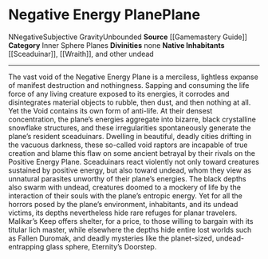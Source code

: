 ﻿---
alignment: N
element: null
id: '2'
name: Negative Energy Plane
plane_category: Inner Sphere Planes
rarity: Common
source: '[[DATABASE/source/Gamemastery Guide|Gamemastery Guide]]'
trait:
- '[[DATABASE/trait/Negative|Negative]]'
- '[[DATABASE/trait/Subjective Gravity|Subjective Gravity]]'
- '[[DATABASE/trait/Unbounded|Unbounded]]'
type: Plane

---
# Negative Energy Plane<span class="item-type">Plane</span>

<span class="trait-alignment item-trait">N</span><span class="item-trait">Negative</span><span class="item-trait">Subjective Gravity</span><span class="item-trait">Unbounded</span>
**Source** [[Gamemastery Guide]]
**Category** Inner Sphere Planes
**Divinities** none
**Native Inhabitants** [[Sceaduinar]], [[Wraith]], and other undead

---
The vast void of the Negative Energy Plane is a merciless, lightless expanse of manifest destruction and nothingness. Sapping and consuming the life force of any living creature exposed to its energies, it corrodes and disintegrates material objects to rubble, then dust, and then nothing at all. Yet the Void contains its own form of anti-life. At their densest concentration, the plane’s energies aggregate into bizarre, black crystalline snowflake structures, and these irregularities spontaneously generate the plane’s resident sceaduinars. Dwelling in beautiful, deadly cities drifting in the vacuous darkness, these so-called void raptors are incapable of true creation and blame this flaw on some ancient betrayal by their rivals on the Positive Energy Plane. Sceaduinars react violently not only toward creatures sustained by positive energy, but also toward undead, whom they view as unnatural parasites unworthy of their plane’s energies.
 The black depths also swarm with undead, creatures doomed to a mockery of life by the interaction of their souls with the plane’s entropic energy. Yet for all the horrors posed by the plane’s environment, inhabitants, and its undead victims, its depths nevertheless hide rare refuges for planar travelers. Malikar’s Keep offers shelter, for a price, to those willing to bargain with its titular lich master, while elsewhere the depths hide entire lost worlds such as Fallen Duromak, and deadly mysteries like the planet-sized, undead-entrapping glass sphere, Eternity’s Doorstep.